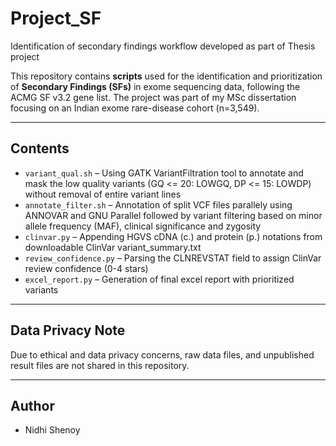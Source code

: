 # Project_SF
Identification of secondary findings workflow developed as part of Thesis project

This repository contains **scripts** used for the identification and prioritization of **Secondary Findings (SFs)** in exome sequencing data, following the ACMG SF v3.2 gene list. The project was part of my MSc dissertation focusing on an Indian exome rare-disease cohort (n=3,549).

---

## **Contents**
- `variant_qual.sh` – Using GATK VariantFiltration tool to annotate and mask the low quality variants (GQ <= 20: LOWGQ, DP <= 15: LOWDP) without removal of entire variant lines
- `annotate_filter.sh` – Annotation of split VCF files parallely using ANNOVAR and GNU Parallel followed by variant filtering based on minor allele frequency (MAF), clinical significance and zygosity
- `clinvar.py` – Appending HGVS cDNA (c.) and protein (p.) notations from downloadable ClinVar variant_summary.txt
- `review_confidence.py` – Parsing the CLNREVSTAT field to assign ClinVar review confidence (0-4 stars) 
- `excel_report.py` – Generation of final excel report with prioritized variants

---

## **Data Privacy Note**
Due to ethical and data privacy concerns, raw data files, and unpublished result files are not shared in this repository.

---

## **Author**
- Nidhi Shenoy
